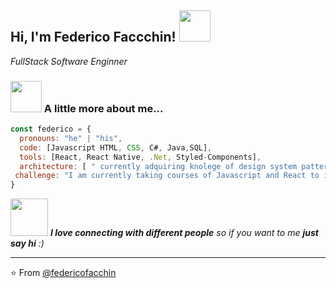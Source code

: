 <h2> Hi, I'm Federico Faccchin! <img src="https://media.giphy.com/media/l4KhQo2MESJkc6QbS/giphy.gif" width="50"></h2>
<p><em>FullStack Software Enginner</em></p>

### <img src="https://media.giphy.com/media/VgCDAzcKvsR6OM0uWg/giphy.gif" width="50"> A little more about me...  

```javascript
const federico = {
  pronouns: "he" | "his",
  code: [Javascript HTML, CSS, C#, Java,SQL],
  tools: [React, React Native, .Net, Styled-Components],
  architecture: [ " currently adquiring knolege of design system patterns"],
 challenge: "I am currently taking courses of Javascript and React to improve my knowledge and improve my portfolio :) "
}
```

<img src="https://media.giphy.com/media/LnQjpWaON8nhr21vNW/giphy.gif" width="60"> <em><b>I love connecting with different people</b> so if you want to me  <b>just say hi</b> :)</em>

---

⭐️ From [@federicofacchin](https://github.com/federicofacchin)

